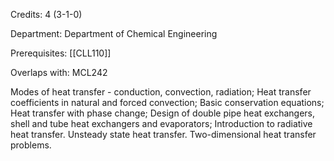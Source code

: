 Credits: 4 (3-1-0)

Department: Department of Chemical Engineering

Prerequisites: [[CLL110]]

Overlaps with: MCL242

Modes of heat transfer - conduction, convection, radiation; Heat transfer coefficients in natural and forced convection; Basic conservation equations; Heat transfer with phase change; Design of double pipe heat exchangers, shell and tube heat exchangers and evaporators; Introduction to radiative heat transfer. Unsteady state heat transfer. Two-dimensional heat transfer problems.